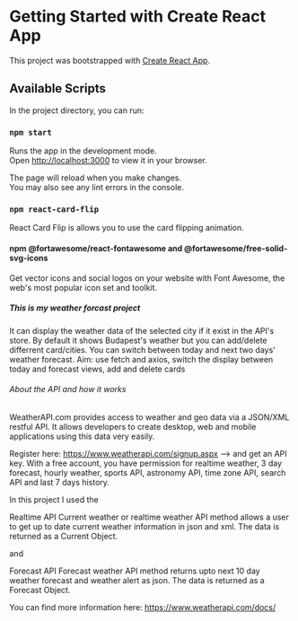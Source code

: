 # Getting Started with Create React App

This project was bootstrapped with [Create React App](https://github.com/facebook/create-react-app).

## Available Scripts

In the project directory, you can run:

### `npm start`

Runs the app in the development mode.\
Open [http://localhost:3000](http://localhost:3000) to view it in your browser.

The page will reload when you make changes.\
You may also see any lint errors in the console.

### `npm react-card-flip`

React Card Flip is allows you to use the card flipping animation. 

#### npm @fortawesome/react-fontawesome and @fortawesome/free-solid-svg-icons
Get vector icons and social logos on your website with Font Awesome, the web's most popular icon set and toolkit.

##### This is my weather forcast project
It can display the weather data of the selected city if it exist in the API's store. 
By default it shows Budapest's weather but you can add/delete differrent card/cities.
You can switch between today and next two days' weather forecast.
Aim: use fetch and axios, switch the display between today and forecast views, add and delete cards

######  About the API and how it works

WeatherAPI.com provides access to weather and geo data via a JSON/XML restful API. It allows developers to create desktop, web and mobile applications using this data very easily.

Register here: https://www.weatherapi.com/signup.aspx --> and get an API key.
With a free account, you have permission for realtime weather, 3 day forecast, hourly weather, sports API, astronomy API, time zone API, search API and last 7 days history. 

In this project I used the 

Realtime API 
Current weather or realtime weather API method allows a user to get up to date current weather information in json and xml. The data is returned as a Current Object.

and 

Forecast API
Forecast weather API method returns upto next 10 day weather forecast and weather alert as json. The data is returned as a Forecast Object.

You can find more information here: https://www.weatherapi.com/docs/